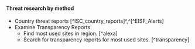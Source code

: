 
#### Threat research by method

  * Country threat reports [^ISC_country_reports]^,^[^EISF_Alerts]
  * Examine Transparency Reports
    * Find most used sites in region. [^alexa]
	* Search for transparency reports for most used sites. [^transparency]
